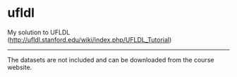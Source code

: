 ufldl
=====

My solution to UFLDL (http://ufldl.stanford.edu/wiki/index.php/UFLDL_Tutorial)

----

The datasets are not included and can be downloaded from the course website.